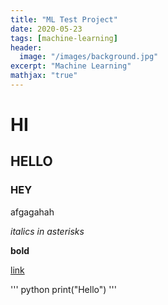 ```yaml
---
title: "ML Test Project"
date: 2020-05-23
tags: [machine-learning]
header:
  image: "/images/background.jpg"
excerpt: "Machine Learning"  
mathjax: "true"
---
```


# HI

## HELLO

### HEY

afgagahah

*italics in asterisks*

**bold**

[link](http://github.com/SaahilTomar)


''' python
	print("Hello")
'''